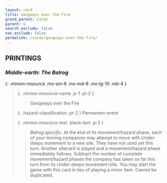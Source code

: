 ```yaml
---
layout: card
title: Gangways over the Fire
grand_parent: Cards
parent: G
search_exclude: false
nav_exclude: false
permalink: /cards/gangways-over-the-fire/
---
```


## PRINTINGS


### _Middle-earth: The Balrog_

{: .minion-resource .mx-sm-6 .mx-md-8 .mx-lg-10 .mb-4 }
> {: .minion-resource-name .p-1 .pl-2 }
> > <div class="hazard-mp"></div>
> > <div class="card-name">Gangways over the Fire</div>
>
> {: .hazard-classification .pr-2 }
> Permanent-event
>
> {: .minion-resource-text .black-text .p-2 }
> > _Balrog specific._ At the end of its movement/hazard phase, each of your moving companies may attempt to move with Under-deeps movement to a new site. They have not used yet this turn. Another sitecard is played and a movement/hazard phase immediately follows. Subtract the number of complete movement/hazard phases the company has taken so far this turn from its Under-deeps movement rolls. You may start the game with this card in lieu of playing a minor item. Cannot be duplicated. 
> 
